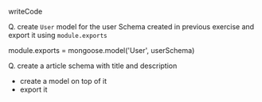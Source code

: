 writeCode

Q. create `User` model for the user Schema created in previous exercise and export it using `module.exports`


module.exports = mongoose.model('User', userSchema)

Q. create a article schema with title and description

- create a model on top of it
- export it

